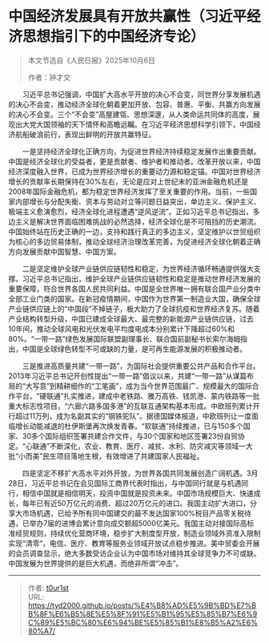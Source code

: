 # 中国经济发展具有开放共赢性（习近平经济思想指引下的中国经济专论）


> 本文节选自《人民日报》2025年10月6日
>
> 作者：钟才文

　　习近平总书记强调，中国扩大高水平开放的决心不会变，同世界分享发展机遇的决心不会变，推动经济全球化朝着更加开放、包容、普惠、平衡、共赢方向发展的决心不会变。三个“不会变”高屋建瓴、思想深邃，从人类命运共同体的高度，展现出大党大国领袖的天下情怀和高瞻远瞩。在习近平经济思想科学引领下，中国经济航船破浪前行，表现出鲜明的开放共赢特征。

　　一是坚持经济全球化正确方向，为促进世界经济持续稳定发展作出重要贡献。中国是经济全球化的受益者，更是贡献者、维护者和推动者。改革开放以来，中国经济深度融入世界，已成为世界经济增长的重要动力源和稳定锚。中国对世界经济增长的贡献率长期保持在30%左右，无论是应对上世纪末的亚洲金融危机还是2008年国际金融危机，都为稳定世界经济发挥了至关重要的作用。当前，一些国家内部增长与分配失衡、资本与劳动对立等问题日益突出，单边主义、保护主义、极端主义愈演愈烈，经济全球化进程遭遇“逆风逆流”。正如习近平总书记指出，多边主义是解决世界面临困难挑战的必然选择，经济全球化是不可阻挡的历史潮流。中国始终站在历史正确的一边，支持和践行真正的多边主义，坚定维护以世贸组织为核心的多边贸易体制，推动全球经济治理改革完善，为促进经济全球化朝着正确方向发展贡献中国智慧、中国方案。

　　二是坚定维护全球产业链供应链韧性和稳定，为世界经济循环畅通提供强大支撑。习近平总书记指出，维护全球产业链供应链韧性和稳定是推动世界经济发展的重要保障，符合世界各国人民共同利益。中国是全世界唯一拥有联合国产业分类中全部工业门类的国家。在新冠疫情期间，中国作为世界第一制造业大国，确保全球产业链供应链上的“中国段”不掉链子，极大助力了全球抗疫和世界经济复苏。随着产业结构转型升级，中国已建成全球最大、最完整的新能源产业链供应链，过去10年间，推动全球风电和光伏发电平均度电成本分别累计下降超过60%和80%。“一带一路”绿色发展国际联盟副理事长、联合国前副秘书长索尔海姆指出，中国是全球绿色转型不可或缺的力量，是可再生能源发展的积极推动者。

　　三是推进高质量共建“一带一路”，为国际社会提供重要公共产品和合作平台。2013年习近平总书记开创性提出“一带一路”倡议以来，共建“一带一路”从谋篇布局的“大写意”到精耕细作的“工笔画”，成为当今世界范围最广、规模最大的国际合作平台。“硬联通”扎实推进，建成中老铁路、雅万高铁、钱凯港、蒙内铁路等一批重大标志性项目，“六廊六路多国多港”的互联互通架构基本形成。中欧班列累计开行超过11万列，成为名副其实的“钢铁驼队”。据德国媒体报道，中欧班列让一度面临增长动能减退的杜伊斯堡再次焕发青春。“软联通”持续推进，已与150多个国家、30多个国际组织签署共建合作文件，与30个国家和地区签署23份自贸协定。“心联通”不断深化，农业、教育、医疗、减贫、水利、防灾减灾等领域一大批“小而美”民生项目落地生根，有效增进了共建国家人民福祉。

　　四是坚定不移扩大高水平对外开放，为世界各国共同发展创造广阔机遇。3月28日，习近平总书记在会见国际工商界代表时指出，与中国同行就是与机遇同行，相信中国就是相信明天，投资中国就是投资未来。中国市场规模巨大、快速成长，每年已有近50万亿元的消费、超过20万亿元的进口。我国主动扩大进口，分享大市场机遇，已给予所有同中国建交的最不发达国家100%税目产品零关税待遇，已举办7届的进博会累计意向成交额超5000亿美元。我国主动对接国际高标准经贸规则，持续优化营商环境，稳步扩大制度型开放，制造业领域外资准入限制实现“清零”，电信、医疗、教育等服务业领域开放试点稳步推进。美中贸委会开展的会员调查显示，绝大多数受访企业认为中国市场对维持其全球竞争力不可或缺。中国发展为世界提供的是巨大机遇，而绝非所谓“冲击”。

---

> 作者: [t0ur1st](https://github.com/tyd2000)  
> URL: https://tyd2000.github.io/posts/%E4%B8%AD%E5%9B%BD%E7%BB%8F%E6%B5%8E%E5%8F%91%E5%B1%95%E5%85%B7%E6%9C%89%E5%BC%80%E6%94%BE%E5%85%B1%E8%B5%A2%E6%80%A7/  

